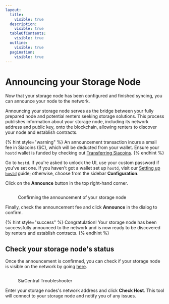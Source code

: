```yaml
---
layout:
  title:
    visible: true
  description:
    visible: true
  tableOfContents:
    visible: true
  outline:
    visible: true
  pagination:
    visible: true
---
```


# Announcing your Storage Node

Now that your storage node has been configured and finished syncing, you can announce your node to the network.

Announcing your storage node serves as the bridge between your fully prepared node and potential renters seeking storage solutions. This process publishes information about your storage node, including its network address and public key, onto the blockchain, allowing renters to discover your node and establish contracts.

{% hint style="warning" %}
An announcement transaction incurs a small fee in Siacoins (SC), which will be deducted from your wallet. Ensure your `hostd` wallet is funded by checking out [Transferring Siacoins](transferring-siacoins.md).
{% endhint %}

Go to `hostd`. If you're asked to unlock the UI, use your custom password if you've set one. If you haven't got a wallet set up `hostd`, visit our [Setting up `hostd`](setting-up-hostd/) guide; otherwise, choose from the sidebar **Configuration**.

Click on the **Announce** button in the top right-hand corner.

<figure><img src="../.gitbook/assets/announce.png" alt=""><figcaption><p>Confirming the announcement of your storage node</p></figcaption></figure>

Finally, check the announcement fee and click **Announce** in the dialog to confirm.

{% hint style="success" %}
Congratulation! Your storage node has been successfully announced to the network and is now ready to be discovered by renters and establish contracts.
{% endhint %}

## Check your storage node's status

Once the announcement is confirmed, you can check if your storage node is visible on the network by going [here](https://troubleshoot.siacentral.com).

<figure><img src="../.gitbook/assets/siacentral.png" alt=""><figcaption><p>SiaCentral Troubleshooter</p></figcaption></figure>

Enter your storage nodes's network address and click **Check Host**. This tool will connect to your storage node and notify you of any issues.
